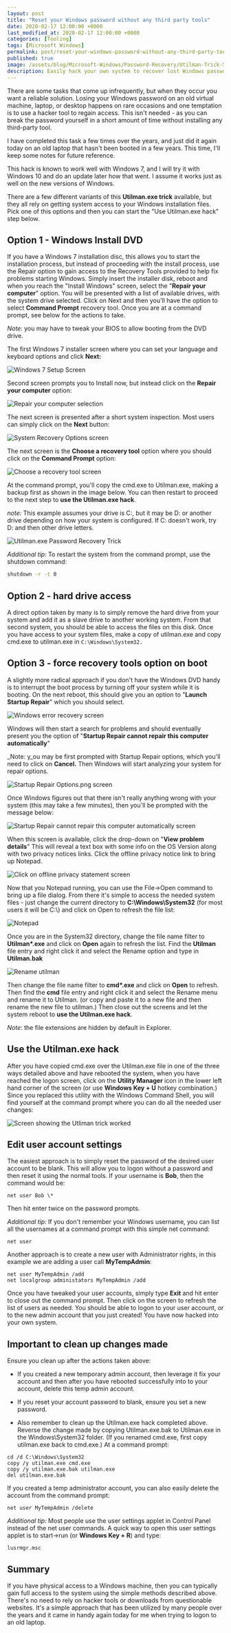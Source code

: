 ```yaml
---
layout: post
title: "Reset your Windows password without any third party tools"
date: 2020-02-17 12:00:00 +0000
last_modified_at: 2020-02-17 12:00:00 +0000
categories: [Tooling]
tags: [Microsoft Windows]
permalink: post/reset-your-windows-password-without-any-third-party-tools
published: true
image: /assets/blog/Microsoft-Windows/Password-Recovery/Utilman-Trick-Square.png
description: Easily hack your own system to recover lost Windows passwords.
---
```

There are some tasks that come up infrequently, but when they occur you want a reliable solution. Losing your Windows password on an old virtual machine, laptop, or desktop happens on rare occasions and one temptation is to use a hacker tool to regain access. This isn't needed - as you can break the password yourself in a short amount of time without installing any third-party tool.

I have completed this task a few times over the years, and just did it again today on an old laptop that hasn't been booted in a few years. This time, I'll keep some notes for future reference.

This hack is known to work well with Windows 7, and I will try it with Windows 10 and do an update later how that went. I assume it works just as well on the new versions of Windows.

There are a few different variants of this **Utilman.exe trick** available, but they all rely on getting system access to your Windows installation files.  Pick one of this options and then you can start the "Use Utilman.exe hack" step below.

## Option 1 - Windows Install DVD

If you have a Windows 7 installation disc, this allows you to start the installation process, but instead of proceeding with the install process, use the Repair option to gain access to the Recovery Tools provided to help fix problems starting Windows. Simply insert the installer disk, reboot and when you reach the "Install Windows" screen, select the "**Repair your computer**" option. You will be presented with a list of available drives, with the system drive selected. Click on Next and then you'll have the option to select **Command Prompt** recovery tool. Once you are at a command prompt, see below for the actions to take.

_Note_: you may have to tweak your BIOS to allow booting from the DVD drive.

The first Windows 7 installer screen where you can set your language and keyboard options and click **Next:**

![Windows 7 Setup Screen](/assets/blog/Microsoft-Windows/Password-Recovery/Windows-7-DVD-Setup-Screen.png)

Second screen prompts you to Install now, but instead click on the **Repair your computer** option:

![Repair your computer selection](/assets/blog/Microsoft-Windows/Password-Recovery/Select-Repair-Your-Computer-Option.png)

The next screen is presented after a short system inspection. Most users can simply click on the **Next** button:

![System Recovery Options screen](/assets/blog/Microsoft-Windows/Password-Recovery/System-Recovery-Options.png)

The next screen is the **Choose a recovery tool** option where you should click on the **Command Prompt** option:

![Choose a recovery tool screen](/assets/blog/Microsoft-Windows/Password-Recovery/Choose-A-Recovery-Tool.png)

At the command prompt, you'll copy the cmd.exe to Utilman.exe, making a backup first as shown in the image below. You can then restart to proceed to the next step to **use the Utilman.exe hack**.

_note:_ This example assumes your drive is C:, but it may be D: or another drive depending on how your system is configured. If C: doesn't work, try D: and then other drive letters.

![Utilman.exe Password Recovery Trick](/assets/blog/Microsoft-Windows/Password-Recovery/Utilman.exe-Password-Recovery-Trick.png)

_Additional tip:_ To restart the system from the command prompt, use the shutdown command:

````bash
shutdown -r -t 0
````

## Option 2 - hard drive access

A direct option taken by many is to simply remove the hard drive from your system and add it as a slave drive to another working system. From that second system, you should be able to access the files on this disk. Once you have access to your system files, make a copy of utilman.exe and copy cmd.exe to utilman.exe in `C:\Windows\System32.`

## Option 3 - force recovery tools option on boot

A slightly more radical approach if you don't have the Windows DVD handy is to interrupt the boot process by turning off your system while it is booting. On the next reboot, this should give you an option to "**Launch Startup Repair**" which you should select.

![Windows error recovery screen](/assets/blog/Microsoft-Windows/Password-Recovery/Windows-Error-Recovery.png)

Windows will then start a search for problems and should eventually present you the option of "**Startup Repair cannot repair this computer automatically**"

_Note: y_ou may be first prompted with Startup Repair options, which you'll need to click on **Cancel.** Then Windows will start analyzing your system for repair options.

![Startup Repair Options.png screen](/assets/blog/Microsoft-Windows/Password-Recovery/Startup-Repair-Options.png)

Once Windows figures out that there isn't really anything wrong with your system (this may take a few minutes), then you'll be prompted with the message below:

![Startup Repair cannot repair this computer automatically screen](/assets/blog/Microsoft-Windows/Password-Recovery/Startup-Repair-Cannot-Repair-This-Computer-Automatically.png)

When this screen is available, click the drop-down on "**View problem details**" This will reveal a text box with some info on the OS Version along with two privacy notices links. Click the offline privacy notice link to bring up Notepad.

![Click on offline privacy statement screen](/assets/blog/Microsoft-Windows/Password-Recovery/Click-on-offline-privacy-statement.png)

Now that you Notepad running, you can use the File->Open command to bring up a file dialog. From there it's simple to access the needed system files - just change the current directory to **C:\\Windows\\System32** (for most users it will be C:\\) and click on Open to refresh the file list:

![Notepad](/assets/blog/Microsoft-Windows/Password-Recovery/Notepad-File-Open.png)

Once you are in the System32 directory, change the file name filter to **Utilman\*.exe** and click on **Open** again to refresh the list. Find the **Utilman** file entry and right click it and select the Rename option and type in **Utilman.bak**

![Rename utilman](/assets/blog/Microsoft-Windows/Password-Recovery/Rename-utilman.png)

Then change the file name filter to **cmd\*.exe** and click on **Open** to refresh. Then find the **cmd** file entry and right click it and select the Rename menu and rename it to Utilman. (or copy and paste it to a new file and then rename the new file to utilman.) Then close out the screens and let the system reboot to **use the Utilman.exe hack**.

_Note_: the file extensions are hidden by default in Explorer.

## Use the Utilman.exe hack

After you have copied cmd.exe over the Utilman.exe file in one of the three ways detailed above and have rebooted the system, when you have reached the logon screen, click on the **Utility Manager** icon in the lower left hand corner of the screen (or use **Windows Key + U** hotkey combination.) Since you replaced this utility with the Windows Command Shell, you will find yourself at the command prompt where you can do all the needed user changes:

![Screen showing the Utliman trick worked](/assets/blog/Microsoft-Windows/Password-Recovery/Utilman.exe-trick-worked.png)

## Edit user account settings

The easiest approach is to simply reset the password of the desired user account to be blank. This will allow you to logon without a password and then reset it using the normal tools. If your username is **Bob**, then the command would be:

````shell
net user Bob \*
````

Then hit enter twice on the password prompts.

_Additional tip:_ If you don't remember your Windows username, you can list all the usernames at a command prompt with this simple net command:

````shell
net user
````

Another approach is to create a new user with Administrator rights, in this example we are adding a user call **MyTempAdmin**:

````shell
net user MyTempAdmin /add
net localgroup administators MyTempAdmin /add
````

Once you have tweaked your user accounts, simply type **Exit** and hit enter to close out the command prompt. Then click on the screen to refresh the list of users as needed. You should be able to logon to your user account, or to the new admin account that you just created! You have now hacked into your own system.

## Important to clean up changes made

Ensure you clean up after the actions taken above:

-   If you created a new temporary admin account, then leverage it fix your account and then after you have rebooted successfully into to your account, delete this temp admin account.
    
-   If you reset your account password to blank, ensure you set a new password.
    
-   Also remember to clean up the Utilman.exe hack completed above. Reverse the change made by copying Utilman.exe.bak to Utilman.exe in the Windows\\System32 folder. (If you renamed cmd.exe, first copy utilman.exe back to cmd.exe.) At a command prompt:
    

````shell
cd /d C:\Windows\System32
copy /y utilman.exe cmd.exe
copy /y utilman.exe.bak utilman.exe
del utilman.exe.bak
````

If you created a temp administrator account, you can also easily delete the account from the command prompt:

````shell
net user MyTempAdmin /delete
````

_Additional tip:_ Most people use the user settings applet in Control Panel instead of the net user commands. A quick way to open this user settings applet is to start->run (or **Windows Key + R**) and type:

````shell
lusrmgr.msc
````

## Summary

If you have physical access to a Windows machine, then you can typically gain full access to the system using the simple methods described above. There's no need to rely on hacker tools or downloads from questionable websites. It's a simple approach that has been utilized by many people over the years and it came in handy again today for me when trying to logon to an old laptop.